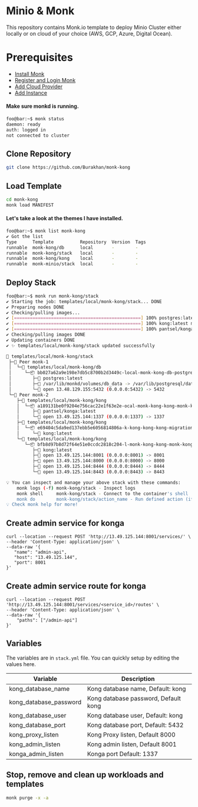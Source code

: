 # Minio & Monk
This repository contains Monk.io template to deploy Minio Cluster either locally or on cloud of your choice (AWS, GCP, Azure, Digital Ocean).

# Prerequisites
- [Install Monk](https://docs.monk.io/docs/get-monk)
- [Register and Login Monk](https://docs.monk.io/docs/acc-and-auth)
- [Add Cloud Provider](https://docs.monk.io/docs/cloud-provider)
- [Add Instance](https://docs.monk.io/docs/multi-cloud)

#### Make sure monkd is running.
```bash
foo@bar:~$ monk status
daemon: ready
auth: logged in
not connected to cluster
```

## Clone Repository
```bash
git clone https://github.com/Burakhan/monk-kong
```

## Load Template
```bash
cd monk-kong
monk load MANIFEST
```


#### Let's take a look at the themes I have installed.
```bash
foo@bar:~$ monk list monk-kong
✔ Got the list
Type      Template          Repository  Version  Tags
runnable  monk-kong/db      local       -        -
runnable  monk-kong/stack   local       -        -
runnable  monk-kong/kong    local       -        -
runnable  monk-minio/stack  local       -        -

```

## Deploy Stack
```bash
foo@bar:~$ monk run monk-kong/stack
✔ Starting the job: templates/local/monk-kong/stack... DONE
✔ Preparing nodes DONE
✔ Checking/pulling images...
✔ [================================================] 100% postgres:latest monk-1
✔ [================================================] 100% kong:latest monk-2
✔ [================================================] 100% pantsel/konga:latest monk-2
✔ Checking/pulling images DONE
✔ Updating containers DONE
✔ ✨ templates/local/monk-kong/stack updated successfully

🔩 templates/local/monk-kong/stack
 ├─🧊 Peer monk-1
 │  └─🔩 templates/local/monk-kong/db
 │     └─📦 bb027a62a9e198e7db5c8700b2d3449c-local-monk-kong-db-postgres
 │        ├─🧩 postgres:latest
 │        ├─💾 /var/lib/monkd/volumes/db_data -> /var/lib/postgresql/data
 │        └─🔌 open 13.48.129.155:5432 (0.0.0.0:5432) -> 5432
 └─🧊 Peer monk-2
    ├─🔩 templates/local/monk-kong/kong
    │  └─📦 a189131be0f9204e756cac22e1f63e2e-ocal-monk-kong-kong-monk-konga
    │     ├─🧩 pantsel/konga:latest
    │     └─🔌 open 13.49.125.144:1337 (0.0.0.0:1337) -> 1337
    ├─🔩 templates/local/monk-kong/kong
    │  └─📦 e69404c5da9ed137ebb5e6056814806a-k-kong-kong-kong-migrations-up
    │     └─🧩 kong:latest
    └─🔩 templates/local/monk-kong/kong
       └─📦 bfb8d97b8d72f64e51e0ccdc2818c204-l-monk-kong-kong-monk-kong-app
          ├─🧩 kong:latest
          ├─🔌 open 13.49.125.144:8001 (0.0.0.0:8001) -> 8001
          ├─🔌 open 13.49.125.144:8000 (0.0.0.0:8000) -> 8000
          ├─🔌 open 13.49.125.144:8444 (0.0.0.0:8444) -> 8444
          └─🔌 open 13.49.125.144:8443 (0.0.0.0:8443) -> 8443

💡 You can inspect and manage your above stack with these commands:
	monk logs (-f) monk-kong/stack - Inspect logs
	monk shell     monk-kong/stack - Connect to the container's shell
	monk do        monk-kong/stack/action_name - Run defined action (if exists)
💡 Check monk help for more!
```
 
 ## Create admin service for konga
 ```
 curl --location --request POST 'http://13.49.125.144:8001/services/' \                                                                                                             
--header 'Content-Type: application/json' \
--data-raw '{
    "name": "admin-api",
    "host": "13.49.125.144",
    "port": 8001
}'
```

## Create admin service route for konga
```
curl --location --request POST 'http://13.49.125.144:8001/services/<service_id>/routes' \                                                                  
--header 'Content-Type: application/json' \
--data-raw '{
    "paths": ["/admin-api"]
}'
```


## Variables
The variables are in `stack.yml` file. You can quickly setup by editing the values here.

| Variable                     	| Description                               	|
|------------------------------	|-------------------------------------------	|
| kong_database_name            | Kong database name, Default: kong 	               |
| kong_database_password        | Kong database password, Default kong                     	|
| kong_database_user            | Kong database user, Default: kong                     	|
| kong_database_port            | Kong database port, Default: 5432                     	|
| kong_proxy_listen             | Kong Proxy listen, Default 8000                     	|
| kong_admin_listen               | Kong admin listen, Default 8001                     	|
| konga_admin_listen               | Konga port Default: 1337                     	|



## Stop, remove and clean up workloads and templates

```bash
monk purge -x -a
```